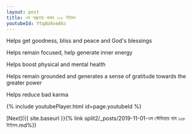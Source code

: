 ```yaml
---
layout: post
title: ওম অম্রুতায় নামায ১০৮ টাইমস
youtubeId: YtqAU4xeAkc
---
```

 
 
Helps get goodness, bliss and peace and God's blessings
 
Helps remain focused, help generate inner energy 
 
Helps boost physical and mental health 
 
Helps remain grounded and generates a sense of gratitude towards the greater power 
 
Helps reduce bad karma
 
 
 
 


{% include youtubePlayer.html id=page.youtubeId %}
 
[Next]({{ site.baseurl }}{% link  split2/_posts/2019-11-01-ওম স্টেভিয়ায় নাম ১০৮ টাইমস.md%})
 
